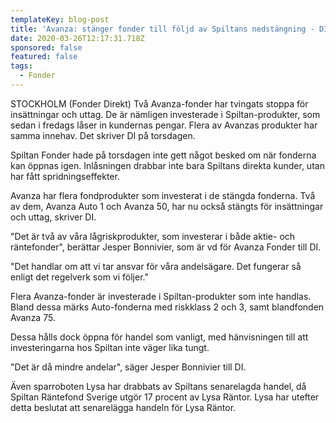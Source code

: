 ```yaml
---
templateKey: blog-post
title: 'Avanza: stänger fonder till följd av Spiltans nedstängning - DI'
date: 2020-03-26T12:17:31.718Z
sponsored: false
featured: false
tags:
  - Fonder
---
```

STOCKHOLM (Fonder Direkt) Två Avanza-fonder har tvingats stoppa för insättningar och uttag. De är nämligen investerade i Spiltan-produkter, som sedan i fredags låser in kundernas pengar. Flera av Avanzas produkter har samma innehav. Det skriver DI på torsdagen.

Spiltan Fonder hade på torsdagen inte gett något besked om när fonderna kan öppnas igen. Inlåsningen drabbar inte bara Spiltans direkta kunder, utan har fått spridningseffekter.

Avanza har flera fondprodukter som investerat i de stängda fonderna. Två av dem, Avanza Auto 1 och Avanza 50, har nu också stängts för insättningar och uttag, skriver DI.

"Det är två av våra lågriskprodukter, som investerar i både aktie- och räntefonder", berättar Jesper Bonnivier, som är vd för Avanza Fonder till DI.

"Det handlar om att vi tar ansvar för våra andelsägare. Det fungerar så enligt det regelverk som vi följer."

Flera Avanza-fonder är investerade i Spiltan-produkter som inte handlas. Bland dessa märks Auto-fonderna med riskklass 2 och 3, samt blandfonden Avanza 75.

Dessa hålls dock öppna för handel som vanligt, med hänvisningen till att investeringarna hos Spiltan inte väger lika tungt.

"Det är då mindre andelar", säger Jesper Bonnivier till DI.

Även sparroboten Lysa har drabbats av Spiltans senarelagda handel, då Spiltan Räntefond Sverige utgör 17 procent av Lysa Räntor. Lysa har utefter detta beslutat att senarelägga handeln för Lysa Räntor.